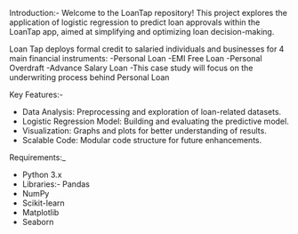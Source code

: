 Introduction:-
Welcome to the LoanTap repository!
This project explores the application of logistic regression to predict loan approvals within the LoanTap app, aimed at simplifying and optimizing loan decision-making.

Loan Tap deploys formal credit to salaried individuals and businesses for 4 main financial instruments:
-Personal Loan
-EMI Free Loan
-Personal Overdraft
-Advance Salary Loan
-This case study will focus on the underwriting process behind Personal Loan

Key Features:-
- Data Analysis: Preprocessing and exploration of loan-related datasets.
- Logistic Regression Model: Building and evaluating the predictive model.
- Visualization: Graphs and plots for better understanding of results.
- Scalable Code: Modular code structure for future enhancements.

Requirements:_
- Python 3.x
- Libraries:- Pandas
- NumPy
- Scikit-learn
- Matplotlib
- Seaborn




